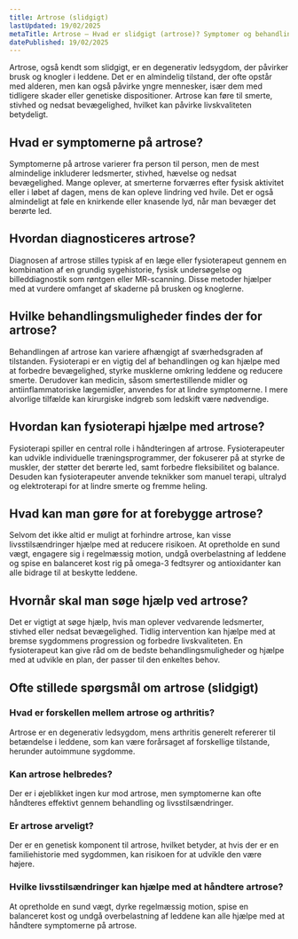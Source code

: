 ```yaml
---
title: Artrose (slidgigt)
lastUpdated: 19/02/2025
metaTitle: Artrose – Hvad er slidgigt (artrose)? Symptomer og behandling
datePublished: 19/02/2025
---
```


Artrose, også kendt som slidgigt, er en degenerativ ledsygdom, der påvirker brusk og knogler i leddene. Det er en almindelig tilstand, der ofte opstår med alderen, men kan også påvirke yngre mennesker, især dem med tidligere skader eller genetiske dispositioner. Artrose kan føre til smerte, stivhed og nedsat bevægelighed, hvilket kan påvirke livskvaliteten betydeligt.

## Hvad er symptomerne på artrose?

Symptomerne på artrose varierer fra person til person, men de mest almindelige inkluderer ledsmerter, stivhed, hævelse og nedsat bevægelighed. Mange oplever, at smerterne forværres efter fysisk aktivitet eller i løbet af dagen, mens de kan opleve lindring ved hvile. Det er også almindeligt at føle en knirkende eller knasende lyd, når man bevæger det berørte led.

## Hvordan diagnosticeres artrose?

Diagnosen af artrose stilles typisk af en læge eller fysioterapeut gennem en kombination af en grundig sygehistorie, fysisk undersøgelse og billeddiagnostik som røntgen eller MR-scanning. Disse metoder hjælper med at vurdere omfanget af skaderne på brusken og knoglerne.

## Hvilke behandlingsmuligheder findes der for artrose?

Behandlingen af artrose kan variere afhængigt af sværhedsgraden af tilstanden. Fysioterapi er en vigtig del af behandlingen og kan hjælpe med at forbedre bevægelighed, styrke musklerne omkring leddene og reducere smerte. Derudover kan medicin, såsom smertestillende midler og antiinflammatoriske lægemidler, anvendes for at lindre symptomerne. I mere alvorlige tilfælde kan kirurgiske indgreb som ledskift være nødvendige.

## Hvordan kan fysioterapi hjælpe med artrose?

Fysioterapi spiller en central rolle i håndteringen af artrose. Fysioterapeuter kan udvikle individuelle træningsprogrammer, der fokuserer på at styrke de muskler, der støtter det berørte led, samt forbedre fleksibilitet og balance. Desuden kan fysioterapeuter anvende teknikker som manuel terapi, ultralyd og elektroterapi for at lindre smerte og fremme heling.

## Hvad kan man gøre for at forebygge artrose?

Selvom det ikke altid er muligt at forhindre artrose, kan visse livsstilsændringer hjælpe med at reducere risikoen. At opretholde en sund vægt, engagere sig i regelmæssig motion, undgå overbelastning af leddene og spise en balanceret kost rig på omega-3 fedtsyrer og antioxidanter kan alle bidrage til at beskytte leddene.

## Hvornår skal man søge hjælp ved artrose?

Det er vigtigt at søge hjælp, hvis man oplever vedvarende ledsmerter, stivhed eller nedsat bevægelighed. Tidlig intervention kan hjælpe med at bremse sygdommens progression og forbedre livskvaliteten. En fysioterapeut kan give råd om de bedste behandlingsmuligheder og hjælpe med at udvikle en plan, der passer til den enkeltes behov.

## Ofte stillede spørgsmål om artrose (slidgigt)

### Hvad er forskellen mellem artrose og arthritis?

Artrose er en degenerativ ledsygdom, mens arthritis generelt refererer til betændelse i leddene, som kan være forårsaget af forskellige tilstande, herunder autoimmune sygdomme.

### Kan artrose helbredes?

Der er i øjeblikket ingen kur mod artrose, men symptomerne kan ofte håndteres effektivt gennem behandling og livsstilsændringer.

### Er artrose arveligt?

Der er en genetisk komponent til artrose, hvilket betyder, at hvis der er en familiehistorie med sygdommen, kan risikoen for at udvikle den være højere.

### Hvilke livsstilsændringer kan hjælpe med at håndtere artrose?

At opretholde en sund vægt, dyrke regelmæssig motion, spise en balanceret kost og undgå overbelastning af leddene kan alle hjælpe med at håndtere symptomerne på artrose.
